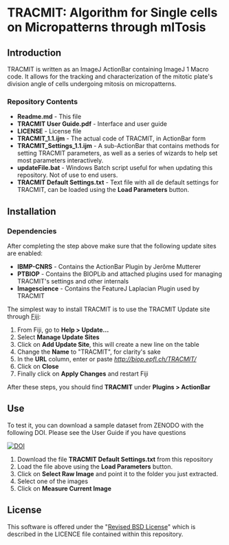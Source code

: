 # TRACMIT: Algorithm for Single cells on Micropatterns through mITosis

## Introduction

TRACMIT is written as an ImageJ ActionBar containing ImageJ 1 Macro code. It allows for the tracking and characterization of the mitotic plate's division angle of cells undergoing mitosis on micropatterns.

### Repository Contents
- **Readme.md** - This file
- **TRACMIT User Guide.pdf** - Interface and user guide
- **LICENSE** - License file
- **TRACMIT_1.1.ijm** - The actual code of TRACMIT, in ActionBar form
- **TRACMIT_Settings_1.1.ijm** - A sub-ActionBar that contains methods for setting TRACMIT parameters, as well as a series of wizards to help set most parameters interactively.
- **updateFile.bat** - Windows Batch script useful for when updating this repository. Not of use to end users.
- **TRACMIT Default Settings.txt** - Text file with all de default settings for TRACMIT, can be loaded using the **Load Parameters** button.

## Installation

### Dependencies
After completing the step above make sure that the following update sites are enabled:
- **IBMP-CNRS** - Contains the ActionBar Plugin by Jerôme Mutterer
- **PTBIOP**  - Contains the BIOPLib and attached plugins used for managing TRACMIT's settings and other internals
- **Imagescience**  - Contains the FeatureJ Laplacian Plugin used by TRACMIT

The simplest way to install TRACMIT is to use the TRACMIT Update site through [Fiji](https://fiji.sc/):

1. From Fiji, go to **Help > Update...**
2. Select **Manage Update Sites**
3. Click on **Add Update Site**, this will create a new line on the table
4. Change the **Name** to "TRACMIT", for clarity's sake
5. In the **URL** column, enter or paste *http://biop.epfl.ch/TRACMIT/*
6. Click on **Close**
7. Finally click on **Apply Changes** and restart Fiji

After these steps, you should find **TRACMIT** under **Plugins > ActionBar**

## Use

To test it, you can download a sample dataset from ZENODO with the following DOI.
Please see the User Guide if you have questions

[![DOI](https://zenodo.org/badge/DOI/10.5281/zenodo.232218.svg)](https://doi.org/10.5281/zenodo.232218)

1. Download the file **TRACMIT Default Settings.txt** from this repository
2. Load the file above using the **Load Parameters** button.
2. Click on **Select Raw Image** and point it to the folder you just extracted.
3. Select one of the images
4. Click on **Measure Current Image**


## License

This software is offered under the "[Revised BSD License](https://en.wikipedia.org/wiki/BSD_licenses#3-clause_license_.28.22Revised_BSD_License.22.2C_.22New_BSD_License.22.2C_or_.22Modified_BSD_License.22.29)" which is described in the LICENCE file contained within this repository.
